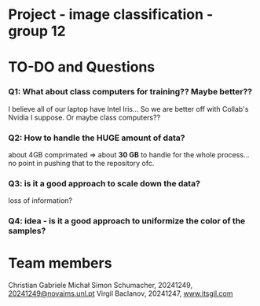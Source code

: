 # Project - image classification - group 12

# TO-DO and Questions

### Q1: What about class computers for training?? Maybe better??
I believe all of our laptop have Intel Iris... So we are better off with Collab's Nvidia I suppose. Or maybe class computers??

### Q2: How to handle the HUGE amount of data?
about 4GB comprimated => about **30 GB** to handle for the whole process... no point in pushing that to the repository ofc.

### Q3: is it a good approach to scale down the data?
loss of information?

### Q4: idea - is it a good approach to uniformize the color of the samples?

# Team members

Christian
Gabriele
Michał
Simon Schumacher, 20241249, 20241249@novaims.unl.pt
Virgil Baclanov, 20241247, www.itsgil.com
